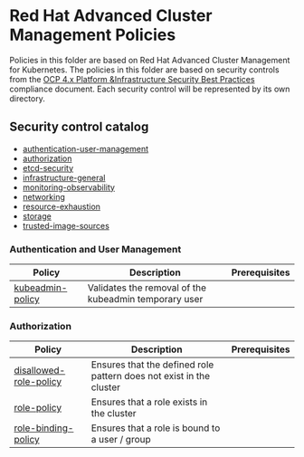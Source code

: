 # Red Hat Advanced Cluster Management Policies
Policies in this folder are based on Red Hat Advanced Cluster Management for Kubernetes. The policies in this folder are based on security controls from the [OCP 4.x Platform &Infrastructure Security Best Practices](https://github.com/rhilconsultants/openshift/blob/master/featureReference/Red%20Hat%20Openshift%204.x%20Security%20Best%20Practices%20-%20Public%20Edition%20-%20Final%20v2%20(2).pdf) compliance document. Each security control will be represented by its own directory.

## Security control catalog
- [authentication-user-management](./authentication-user-management)
- [authorization](./authorization)
- [etcd-security](./etcd-security)
- [infrastructure-general](./infrastructure-general)
- [monitoring-observability](./monitoring-observability)
- [networking](./networking)
- [resource-exhaustion](./resource-exhaustion)
- [storage](./storage)
- [trusted-image-sources](./trusted-image-sources)


### Authentication and User Management
Policy  | Description | Prerequisites
------- | ----------- | -------------
[kubeadmin-policy](./authentication-user-management/kubeadmin-policy.yml) | Validates the removal of the kubeadmin temporary user |

### Authorization
Policy  | Description | Prerequisites
------- | ----------- | -------------
[disallowed-role-policy](./authorization/disallowed-role-policy.yml) | Ensures that the defined role pattern does not exist in the cluster |
[role-policy](./authorization/role-policy.yml) | Ensures that a role exists in the cluster |
[role-binding-policy](./authorization/role-binding-policy.yml) | Ensures that a role is bound to a user / group |
